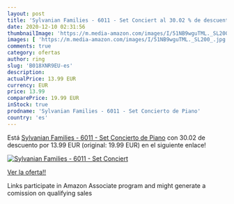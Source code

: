 ```yaml
---
layout: post
title: 'Sylvanian Families - 6011 - Set Conciert al 30.02 % de descuento'
date: 2020-12-10 02:31:56
thumbnailImage: 'https://m.media-amazon.com/images/I/51NB9wguTML._SL200_.jpg'
images: [ 'https://m.media-amazon.com/images/I/51NB9wguTML._SL200_.jpg' ]
comments: true
category: ofertas
author: ring
slug: 'B018XNR9EU-es'
description:
actualPrice: 13.99 EUR
currency: EUR
price: 13.99
comparePrice: 19.99 EUR
inStock: true
prodname: 'Sylvanian Families - 6011 - Set Concierto de Piano'
country: 'es'
---
```


Está [Sylvanian Families - 6011 - Set Concierto de Piano](https://www.amazon.es/dp/B018XNR9EU/?tag=tolees-21) con 30.02 de descuento por 13.99 EUR (original: 19.99 EUR) en el siguiente enlace!

[![Sylvanian Families - 6011 - Set Conciert](https://m.media-amazon.com/images/I/51NB9wguTML._SL200_.jpg)](https://www.amazon.es/dp/B018XNR9EU/?tag=tolees-21)

[Ver la oferta!!](https://www.amazon.es/dp/B018XNR9EU/?tag=tolees-21)

Links participate in Amazon Associate program and might generate a comission on qualifying sales


